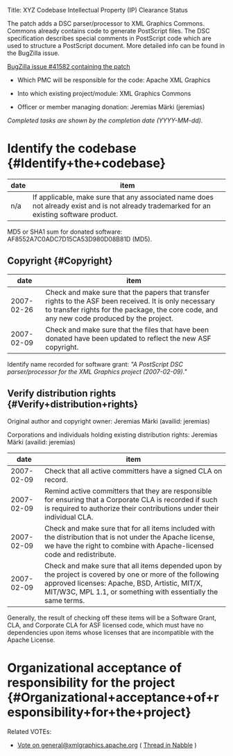 Title: XYZ Codebase Intellectual Property (IP) Clearance Status


The patch adds a DSC parser/processor to XML Graphics Commons. Commons already contains code to generate PostScript files. The DSC specification describes special comments in PostScript code which are used to structure a PostScript document. More detailed info can be found in the BugZilla issue.


 [BugZilla issue #41582 containing the patch](http://issues.apache.org/bugzilla/show_bug.cgi?id=41582) 



- Which PMC will be responsible for the code: Apache XML Graphics


- Into which existing project/module: XML Graphics Commons


- Officer or member managing donation: Jeremias Märki (jeremias)

 _Completed tasks are shown by the completion date (YYYY-MM-dd)._ 


# Identify the codebase {#Identify+the+codebase}

| date | item |
|------|------|
| n/a | If applicable, make sure that any associated name does not already exist and is not already trademarked for an existing software product. |

MD5 or SHA1 sum for donated software: AF8552A7C0ADC7D15CA53D980D08B81D (MD5).


## Copyright {#Copyright}

| date | item |
|------|------|
| 2007-02-26 | Check and make sure that the papers that transfer rights to the ASF been received. It is only necessary to transfer rights for the package, the core code, and any new code produced by the project. |
| 2007-02-09 | Check and make sure that the files that have been donated have been updated to reflect the new ASF copyright. |

Identify name recorded for software grant: _"A PostScript DSC parser/processor for the XML Graphics project (2007-02-09)."_ 


## Verify distribution rights {#Verify+distribution+rights}

Original author and copyright owner: Jeremias Märki (availid: jeremias)


Corporations and individuals holding existing distribution rights: Jeremias Märki (availid: jeremias)


| date | item |
|------|------|
| 2007-02-09 | Check that all active committers have a signed CLA on record. |
| 2007-02-09 | Remind active committers that they are responsible for ensuring that a Corporate CLA is recorded if such is required to authorize their contributions under their individual CLA. |
| 2007-02-09 | Check and make sure that for all items included with the distribution that is not under the Apache license, we have the right to combine with Apache-licensed code and redistribute. |
| 2007-02-09 | Check and make sure that all items depended upon by the project is covered by one or more of the following approved licenses: Apache, BSD, Artistic, MIT/X, MIT/W3C, MPL 1.1, or something with essentially the same terms. |

Generally, the result of checking off these items will be a Software Grant, CLA, and Corporate CLA for ASF licensed code, which must have no dependencies upon items whose licenses that are incompatible with the Apache License.


# Organizational acceptance of responsibility for the project {#Organizational+acceptance+of+responsibility+for+the+project}

Related VOTEs:



-  [Vote on general@xmlgraphics.apache.org](http://mail-archives.apache.org/mod_mbox/xmlgraphics-general/200702.mbox/%3c20070209092649.69B1.DEV@jeremias-maerki.ch%3e) ( [Thread in Nabble](http://www.nabble.com/-VOTE--New-component%3A-DSC-parser-processor-tf3166937.html) )
